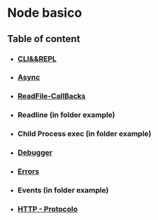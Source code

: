 # Node basico

## Table of content

- ### [CLI&&REPL](https://github.com/VGamezz19/platzi-course-notes/blob/master/NodeJs/NodeBasico/doc/01-CLI&&REPL.md)

- ### [Async](https://github.com/VGamezz19/platzi-course-notes/blob/master/NodeJs/NodeBasico/doc/02-async.md)

- ### [ReadFile-CallBacks](https://github.com/VGamezz19/platzi-course-notes/blob/master/NodeJs/NodeBasico/doc/03-ReadFile-CallBacks.md)

- ### Readline (in folder example)

- ### Child Process exec (in folder example)

- ### [Debugger](https://github.com/VGamezz19/platzi-course-notes/blob/master/NodeJs/NodeBasico/doc/06-debugger.md)

- ### [Errors](https://github.com/VGamezz19/platzi-course-notes/blob/master/NodeJs/NodeBasico/doc/07-Errors.md)

- ### Events (in folder example)

- ### [HTTP - Protocolo](https://github.com/VGamezz19/platzi-course-notes/blob/master/NodeJs/NodeBasico/doc/09-HTTP.md)